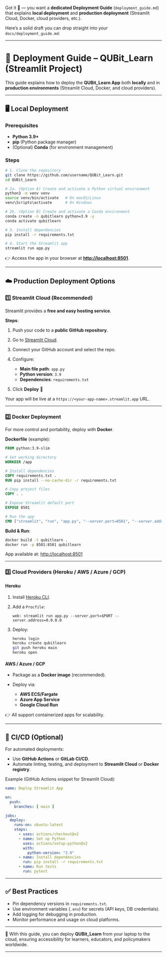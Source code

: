 Got it 🚀 — you want a **dedicated Deployment Guide** (`deployment_guide.md`) that explains **local deployment** and **production deployment** (Streamlit Cloud, Docker, cloud providers, etc.).

Here’s a solid draft you can drop straight into your `docs/deployment_guide.md`:

---

# 🚀 Deployment Guide – QUBit\_Learn (Streamlit Project)

This guide explains how to deploy the **QUBit\_Learn App** both **locally** and in **production environments** (Streamlit Cloud, Docker, and cloud providers).

---

## 🖥️ Local Deployment

### Prerequisites

* **Python 3.9+**
* **pip** (Python package manager)
* (Optional) **Conda** (for environment management)

### Steps

```bash
# 1. Clone the repository
git clone https://github.com/username/QUBit_Learn.git
cd QUBit_Learn

# 2a. (Option A) Create and activate a Python virtual environment
python3 -m venv venv
source venv/bin/activate   # On macOS/Linux
venv\Scripts\activate      # On Windows

# 2b. (Option B) Create and activate a Conda environment
conda create -n qubitlearn python=3.9 -y
conda activate qubitlearn

# 3. Install dependencies
pip install -r requirements.txt

# 4. Start the Streamlit app
streamlit run app.py
```

👉 Access the app in your browser at **[http://localhost:8501](http://localhost:8501)**.

---

## ☁️ Production Deployment Options

### 1️⃣ Streamlit Cloud (Recommended)

Streamlit provides a **free and easy hosting service**.

**Steps**:

1. Push your code to a **public GitHub repository**.
2. Go to [Streamlit Cloud](https://share.streamlit.io).
3. Connect your GitHub account and select the repo.
4. Configure:

   * **Main file path**: `app.py`
   * **Python version**: `3.9`
   * **Dependencies**: `requirements.txt`
5. Click **Deploy** 🎉

Your app will be live at a `https://<your-app-name>.streamlit.app` URL.

---

### 2️⃣ Docker Deployment

For more control and portability, deploy with **Docker**.

**Dockerfile** (example):

```dockerfile
FROM python:3.9-slim

# Set working directory
WORKDIR /app

# Install dependencies
COPY requirements.txt .
RUN pip install --no-cache-dir -r requirements.txt

# Copy project files
COPY . .

# Expose Streamlit default port
EXPOSE 8501

# Run the app
CMD ["streamlit", "run", "app.py", "--server.port=8501", "--server.address=0.0.0.0"]
```

**Build & Run**:

```bash
docker build -t qubitlearn .
docker run -p 8501:8501 qubitlearn
```

App available at: [http://localhost:8501](http://localhost:8501)

---

### 3️⃣ Cloud Providers (Heroku / AWS / Azure / GCP)

#### **Heroku**

1. Install [Heroku CLI](https://devcenter.heroku.com/articles/heroku-cli).
2. Add a `Procfile`:

   ```Procfile
   web: streamlit run app.py --server.port=$PORT --server.address=0.0.0.0
   ```
3. Deploy:

   ```bash
   heroku login
   heroku create qubitlearn
   git push heroku main
   heroku open
   ```

#### **AWS / Azure / GCP**

* Package as a **Docker image** (recommended).
* Deploy via:

  * **AWS ECS/Fargate**
  * **Azure App Service**
  * **Google Cloud Run**

👉 All support containerized apps for scalability.

---

## 🔄 CI/CD (Optional)

For automated deployments:

* Use **GitHub Actions** or **GitLab CI/CD**.
* Automate linting, testing, and deployment to **Streamlit Cloud** or **Docker registry**.

Example (GitHub Actions snippet for Streamlit Cloud):

```yaml
name: Deploy Streamlit App

on:
  push:
    branches: [ main ]

jobs:
  deploy:
    runs-on: ubuntu-latest
    steps:
      - uses: actions/checkout@v2
      - name: Set up Python
        uses: actions/setup-python@v2
        with:
          python-version: "3.9"
      - name: Install dependencies
        run: pip install -r requirements.txt
      - name: Run tests
        run: pytest
```

---

## ✅ Best Practices

* Pin dependency versions in `requirements.txt`.
* Use environment variables (`.env`) for secrets (API keys, DB credentials).
* Add logging for debugging in production.
* Monitor performance and usage on cloud platforms.

---

📌 With this guide, you can deploy **QUBit\_Learn** from your laptop to the cloud, ensuring accessibility for learners, educators, and policymakers worldwide.

---